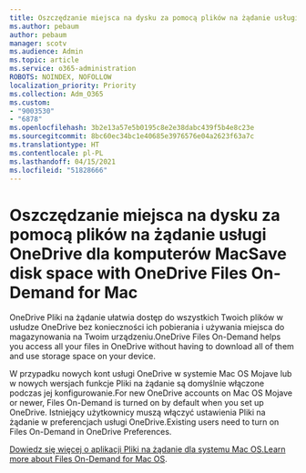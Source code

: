 ```yaml
---
title: Oszczędzanie miejsca na dysku za pomocą plików na żądanie usługi OneDrive dla komputerów Mac
ms.author: pebaum
author: pebaum
manager: scotv
ms.audience: Admin
ms.topic: article
ms.service: o365-administration
ROBOTS: NOINDEX, NOFOLLOW
localization_priority: Priority
ms.collection: Adm_O365
ms.custom:
- "9003530"
- "6878"
ms.openlocfilehash: 3b2e13a57e5b0195c8e2e38dabc439f5b4e8c23e
ms.sourcegitcommit: 8bc60ec34bc1e40685e3976576e04a2623f63a7c
ms.translationtype: HT
ms.contentlocale: pl-PL
ms.lasthandoff: 04/15/2021
ms.locfileid: "51828666"
---
```

# <a name="save-disk-space-with-onedrive-files-on-demand-for-mac"></a><span data-ttu-id="6901a-102">Oszczędzanie miejsca na dysku za pomocą plików na żądanie usługi OneDrive dla komputerów Mac</span><span class="sxs-lookup"><span data-stu-id="6901a-102">Save disk space with OneDrive Files On-Demand for Mac</span></span>

<span data-ttu-id="6901a-103">OneDrive Pliki na żądanie ułatwia dostęp do wszystkich Twoich plików w usłudze OneDrive bez konieczności ich pobierania i używania miejsca do magazynowania na Twoim urządzeniu.</span><span class="sxs-lookup"><span data-stu-id="6901a-103">OneDrive Files On-Demand helps you access all your files in OneDrive without having to download all of them and use storage space on your device.</span></span>  

<span data-ttu-id="6901a-104">W przypadku nowych kont usługi OneDrive w systemie Mac OS Mojave lub w nowych wersjach funkcje Pliki na żądanie są domyślnie włączone podczas jej konfigurowanie.</span><span class="sxs-lookup"><span data-stu-id="6901a-104">For new OneDrive accounts on Mac OS Mojave or newer, Files On-Demand is turned on by default when you set up OneDrive.</span></span> <span data-ttu-id="6901a-105">Istniejący użytkownicy muszą włączyć ustawienia Pliki na żądanie w preferencjach usługi OneDrive.</span><span class="sxs-lookup"><span data-stu-id="6901a-105">Existing users need to turn on Files On-Demand in OneDrive Preferences.</span></span>  

<span data-ttu-id="6901a-106">[Dowiedz się więcej o aplikacji Pliki na żądanie dla systemu Mac OS.](https://support.microsoft.com/office/529f6d53-e572-4922-a585-e7a318c135f0)</span><span class="sxs-lookup"><span data-stu-id="6901a-106">[Learn more about Files On-Demand for Mac OS](https://support.microsoft.com/office/529f6d53-e572-4922-a585-e7a318c135f0).</span></span>
